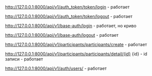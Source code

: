 http://127.0.0.1:8000/api/v1/auth_token/token/login - работает

http://127.0.0.1:8000/api/v1/auth_token/token/logout  - работает

http://127.0.0.1:8000/api/v1/base-auth/login -  работает, но криво

http://127.0.0.1:8000/api/v1/base-auth/logout - работает

http://127.0.0.1:8000/api/v1/participants/participants/create - работает

http://127.0.0.1:8000/api/v1/participants/participants/detail/{id} {id} - id записи - работает

http://127.0.0.1:8000/api/v1/auth/users/ - работает